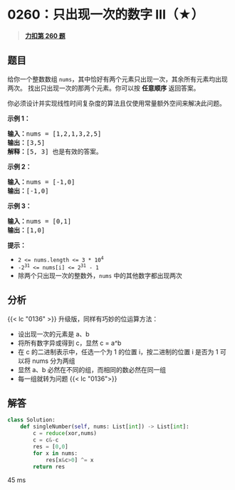 # 0260：只出现一次的数字 III（★）


> <u>**[力扣第 260 题](https://leetcode.cn/problems/single-number-iii/)**</u>

## 题目

<p>给你一个整数数组 <code>nums</code>，其中恰好有两个元素只出现一次，其余所有元素均出现两次。 找出只出现一次的那两个元素。你可以按 <strong>任意顺序</strong> 返回答案。</p>

<p>你必须设计并实现线性时间复杂度的算法且仅使用常量额外空间来解决此问题。</p>



<p><strong>示例 1：</strong></p>

<pre>
<strong>输入：</strong>nums = [1,2,1,3,2,5]
<strong>输出：</strong>[3,5]
<strong>解释：</strong>[5, 3] 也是有效的答案。
</pre>

<p><strong>示例 2：</strong></p>

<pre>
<strong>输入：</strong>nums = [-1,0]
<strong>输出：</strong>[-1,0]
</pre>

<p><strong>示例 3：</strong></p>

<pre>
<strong>输入：</strong>nums = [0,1]
<strong>输出：</strong>[1,0]
</pre>



<p><strong>提示：</strong></p>

<ul>
<li><code>2 &lt;= nums.length &lt;= 3 * 10<sup>4</sup></code></li>
<li><code>-2<sup>31</sup> &lt;= nums[i] &lt;= 2<sup>31</sup> - 1</code></li>
<li>除两个只出现一次的整数外，<code>nums</code> 中的其他数字都出现两次</li>
</ul>


## 分析


{{< lc "0136"  >}} 升级版，同样有巧妙的位运算方法：
- 设出现一次的元素是 a、b
- 将所有数字异或得到 c，显然 c = a^b
- 在 c 的二进制表示中，任选一个为 1 的位置 i，按二进制的位置 i 是否为 1 可以将 nums 分为两组
- 显然 a、b 必然在不同的组，而相同的数必然在同一组
- 每一组就转为问题 {{< lc "0136">}} 

## 解答

```python
class Solution:
    def singleNumber(self, nums: List[int]) -> List[int]:
        c = reduce(xor,nums)
        c = c&-c
        res = [0,0]
        for x in nums:
            res[x&c>0] ^= x
        return res
```
45 ms
